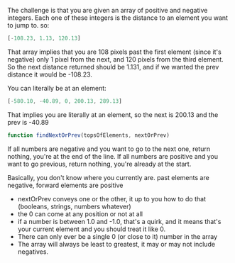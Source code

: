 The challenge is that you are given an array of positive and negative integers. Each one of these integers is the distance to an element you want to jump to. so:

```js
[-108.23, 1.13, 120.13]
```

That array implies that you are 108 pixels past the first element (since it's negative) only 1 pixel from the next, and 120 pixels from the third element. So the next distance returned should be 1.131, and if we wanted the prev distance it would be -108.23.

You can literally be at an element:

```js
[-580.10, -40.89, 0, 200.13, 289.13]
```

That implies you are literally at an element, so the next is 200.13 and the prev is -40.89

```js
function findNextOrPrev(topsOfElements, nextOrPrev)
```

If all numbers are negative and you want to go to the next one, return nothing, you're at the end of the line. If all numbers are positive and you want to go previous, return nothing, you're already at the start.

Basically, you don't know where you currently are. past elements are negative, forward elements are positive

- nextOrPrev conveys one or the other, it up to you how to do that (booleans, strings, numbers whatever)
- the 0 can come at any position or not at all
- if a number is between 1.0 and -1.0, that's a quirk, and it means that's your current element and you should treat it like 0.
- There can only ever be a single 0 (or close to it) number in the array
- The array will always be least to greatest, it may or may not include negatives.
